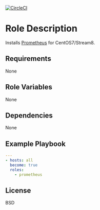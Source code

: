[![CircleCI](https://circleci.com/gh/ansible-roles-mamono210/prometheus/tree/main.svg?style=svg)](https://circleci.com/gh/ansible-roles-mamono210/prometheus/tree/main)

Role Description
=========

Installs [Prometheus](https://prometheus.io) for CentOS7/Stream8.

Requirements
------------

None

Role Variables
--------------

None

Dependencies
------------

None

Example Playbook
----------------

```YAML
---
- hosts: all
  become: true
  roles:
    - prometheus
```

License
-------

BSD

